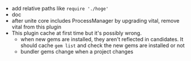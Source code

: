 * add relative paths like `require './hoge'`
* doc
* after unite core includes ProcessManager by upgrading vital, remove vital from this plugin
* This plugin cache at first time but it's possibly wrong.
    - when new gems are installed, they aren't reflected in candidates.
      It should cache `gem list` and check the new gems are installed or not
    - bundler gems change when a project changes
